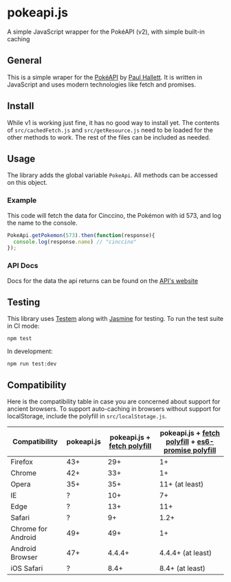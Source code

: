 # pokeapi.js
A simple JavaScript wrapper for the PokéAPI (v2), with simple built-in caching

## General
This is a simple wraper for the [PokéAPI](http://pokeapi.co) by [Paul Hallett](http://phalt.co). It is written in JavaScript and uses modern technologies like fetch and promises.

## Install
While v1 is working just fine, it has no good way to install yet. The contents of `src/cachedFetch.js` and `src/getResource.js` need to be loaded for the other methods to work. The rest of the files can be included as needed.

## Usage
The library adds the global variable `PokeApi`. All methods can be accessed on this object.

### Example
This code will fetch the data for Cinccino, the Pokémon with id 573, and log the name to the console.

```javascript
PokeApi.getPokemon(573).then(function(response){
  console.log(response.name) // "cinccino"
});
```

### API Docs
Docs for the data the api returns can be found on the [API's website](https://pokeapi.co/docsv2/)

## Testing
This library uses [Testem](https://github.com/testem/testem) along with [Jasmine](https://jasmine.github.io/) for testing. To run the test suite in CI mode:

```
npm test
```

In development:

```
npm run test:dev
```

## Compatibility
Here is the compatibility table in case you are concerned about support for ancient browsers. To support auto-caching in browsers without support for localStorage, include the polyfill in `src/localStotage.js`.

| Compatibility      | pokeapi.js | pokeapi.js + [fetch polyfill](https://github.com/github/fetch) | pokeapi.js + [fetch polyfill](https://github.com/github/fetch) + [es6-promise polyfill](https://github.com/stefanpenner/es6-promise) |
|--------------------|------------|----------------------------------------------------------------|--------------------------------------------------------------------------------------------------------------------------------------|
| Firefox            | 43+        | 29+                                                            | 1+                                                                                                                                   |
| Chrome             | 42+        | 33+                                                            | 1+                                                                                                                                   |
| Opera              | 35+        | 35+                                                            | 11+ (at least)                                                                                                                       |
| IE                 | ?          | 10+                                                            | 7+                                                                                                                                   |
| Edge               | ?          | 13+                                                            | 11+                                                                                                                                  |
| Safari             | ?          | 9+                                                             | 1.2+                                                                                                                                 |
| Chrome for Android | 49+        | 49+                                                            | 1+                                                                                                                                   |
| Android Browser    | 47+        | 4.4.4+                                                         | 4.4.4+ (at least)                                                                                                                    |
| iOS Safari         | ?          | 8.4+                                                           | 8.4+ (at least)                                                                                                                      |
